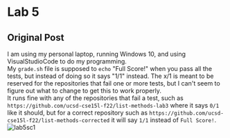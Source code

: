 # Lab 5  
## Original Post  
I am using my personal laptop, running Windows 10, and using VisualStudioCode to do my programming.  
My `grade.sh` file is supposed to `echo` "Full Score!" when you pass all the tests, but instead of doing so it says "1/1" instead. The x/1 is meant to be reserved for the repositories that fail one or more tests, but I can't seem to figure out what to change to get this to work properly.  
It runs fine with any of the repositories that fail a test, such as `https://github.com/ucsd-cse15l-f22/list-methods-lab3` where it says `0/1` like it should, but for a correct repository such as `https://github.com/ucsd-cse15l-f22/list-methods-corrected` it will say `1/1` instead of `Full Score!`.  
![lab5sc1](https://github.com/qcassady/cse15l-lab-reports/assets/130010365/f3f9665f-3250-44f4-899c-0af00740460f)
